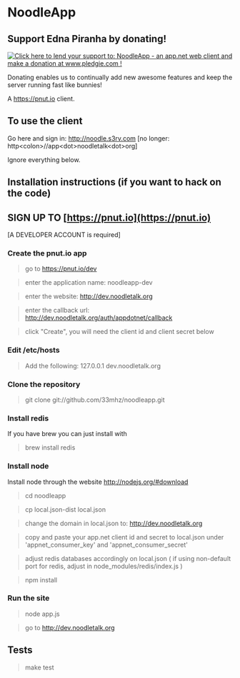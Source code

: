 # NoodleApp

## Support Edna Piranha by donating!

<a href='http://www.pledgie.com/campaigns/18407'><img alt='Click here to lend your support to: NoodleApp - an app.net web client and make a donation at www.pledgie.com !' src='http://www.pledgie.com/campaigns/18407.png?skin_name=chrome' border='0' /></a>

Donating enables us to continually add new awesome features and keep the server running fast like bunnies!

A https://pnut.io client.

## To use the client

Go here and sign in: http://noodle.s3rv.com [no longer: http&lt;colon>//app&lt;dot>noodletalk&lt;dot>org]

Ignore everything below.

## Installation instructions (if you want to hack on the code)

## SIGN UP TO [https://pnut.io](https://pnut.io)

[A DEVELOPER ACCOUNT is required]

### Create the pnut.io app

> go to https://pnut.io/dev

> enter the application name: noodleapp-dev

> enter the website: http://dev.noodletalk.org

> enter the callback url: http://dev.noodletalk.org/auth/appdotnet/callback

> click "Create", you will need the client id and client secret below

### Edit /etc/hosts

> Add the following: 127.0.0.1 dev.noodletalk.org

### Clone the repository

> git clone git://github.com/33mhz/noodleapp.git

### Install redis

If you have brew you can just install with

> brew install redis

### Install node

Install node through the website http://nodejs.org/#download

> cd noodleapp

> cp local.json-dist local.json

> change the domain in local.json to: http://dev.noodletalk.org

> copy and paste your app.net client id and secret to local.json under 'appnet_consumer_key' and 'appnet_consumer_secret'

> adjust redis databases accordingly on local.json ( if using non-default port for redis, adjust in node_modules/redis/index.js )

> npm install

### Run the site

> node app.js

> go to http://dev.noodletalk.org

## Tests

> make test
